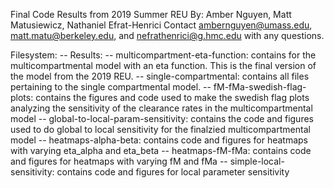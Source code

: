 Final Code Results from 2019 Summer REU
By: Amber Nguyen, Matt Matusiewicz, Nathaniel Efrat-Henrici
Contact ambernguyen@umass.edu, matt.matu@berkeley.edu, and nefrathenrici@g.hmc.edu with any questions.

Filesystem:
-- Results:
-- multicompartment-eta-function: contains for the multicompartmental model with an eta function. This is the final version of the model from the 2019 REU.
-- single-compartmental: contains all files pertaining to the single compartmental model.
-- fM-fMa-swedish-flag-plots: contains the figures and code used to make the swedish flag plots analyzing the sensitivity of the clearance rates in the multicompartmental model
-- global-to-local-param-sensitivity: contains the code and figures used to do global to local sensitivity for the finalzied multicompartmental model
-- heatmaps-alpha-beta: contains code and figures for heatmaps with varying eta_alpha and eta_beta
-- heatmaps-fM-fMa: contains code and figures for heatmaps with varying fM and fMa
-- simple-local-sensitivity: contains code and figures for local parameter sensitivity
